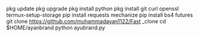 pkg update
pkg upgrade
pkg install python
pkg install git curl openssl
termux-setup-storage
pip install requests mechanize
pip install bs4 futures
git clone https://github.com/muhammadayan1122/Fast
_clone
cd $HOME/ayanbrand
python ayubrand.py
